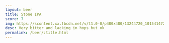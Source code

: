 ```yaml
---
layout: beer
title: Stone IPA
score: 7
img: https://scontent.xx.fbcdn.net/v/t1.0-0/p480x480/13244720_10154147278198745_7466060435592720847_n.jpg?oh=305d4498bb7af4900534a47004404b17&oe=58BE28CF
desc: Very bitter and lacking in hops but ok
permalink: /beer/:title.html
---
```

